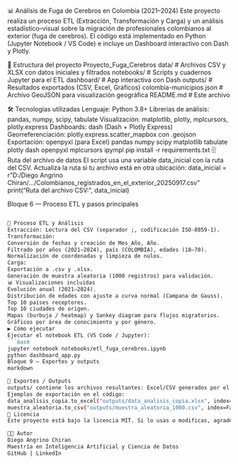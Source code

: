📊 Análisis de Fuga de Cerebros en Colombia (2021–2024)
Este proyecto realiza un proceso ETL (Extracción, Transformación y Carga) y un análisis estadístico–visual sobre la migración de profesionales colombianos al exterior (fuga de cerebros).
El código está implementado en Python (Jupyter Notebook / VS Code) e incluye un Dashboard interactivo con Dash y Plotly.

📂 Estructura del proyecto
Proyecto_Fuga_Cerebros
data/ # Archivos CSV y XLSX con datos iniciales y filtrados
notebooks/ # Scripts y cuadernos Jupyter para el ETL
dashboard/ # App interactiva con Dash
outputs/ # Resultados exportados (CSV, Excel, Gráficos)
colombia-municipios.json # Archivo GeoJSON para visualización geográfica
README.md # Este archivo

🛠️ Tecnologías utilizadas
Lenguaje: Python 3.8+
Librerías de análisis: pandas, numpy, scipy, tabulate
Visualización: matplotlib, plotly, mplcursors, plotly.express
Dashboards: dash (Dash + Plotly Express)
Georreferenciación: plotly.express.scatter_mapbox con .geojson
Exportación: openpyxl (para Excel)
pandas
numpy
scipy
matplotlib
tabulate
plotly
dash
openpyxl
mplcursors
ipympl
pip install -r requirements.txt
🗄️ Ruta del archivo de datos
El script usa una variable data_inicial con la ruta del CSV. Actualiza la ruta si tu archivo está en otra ubicación:
data_inicial = r”D:/Diego Angrino Chiran/…/Colombianos_registrados_en_el_exterior_20250917.csv”
print(“Ruta del archivo CSV:”, data_inicial)

Bloque 6 — Proceso ETL y pasos principales
```markdown

🔎 Proceso ETL y Análisis
Extracción: Lectura del CSV (separador ;, codificación ISO-8859-1).
Transformación:
Conversión de fechas y creación de Mes_Año, Año.
Filtrado por años (2021–2024), país (COLOMBIA), edades (18–70).
Normalización de coordenadas y limpieza de nulos.
Carga:
Exportación a .csv y .xlsx.
Generación de muestra aleatoria (1000 registros) para validación.
📊 Visualizaciones incluidas
Evolución anual (2021–2024).
Distribución de edades con ajuste a curva normal (Campana de Gauss).
Top 10 países receptores.
Top 10 ciudades de origen.
Mapas (burbuja / heatmap) y Sankey diagram para flujos migratorios.
Gráficos por área de conocimiento y por género.
▶️ Cómo ejecutar
Ejecutar el notebook ETL (VS Code / Jupyter):
```bash
jupyter notebook notebooks/etl_fuga_cerebros.ipynb
python dashboard_app.py
Bloque 9 — Exportes y outputs
markdown

💾 Exportes / Outputs
outputs/ contiene los archivos resultantes: Excel/CSV generados por el ETL.
Ejemplos de exportación en el código:
data_analisis_copia.to_excel("outputs/data_analisis_copia.xlsx", index=False)
muestra_aleatoria.to_csv("outputs/muestra_aleatoria_1000.csv", index=False)
📜 Licencia
Este proyecto está bajo la licencia MIT. Si lo usas o modificas, agradezco que menciones la autoría.

👨‍💻 Autor
Diego Angrino Chiran
Maestría en Inteligencia Artificial y Ciencia de Datos
GitHub | LinkedIn
